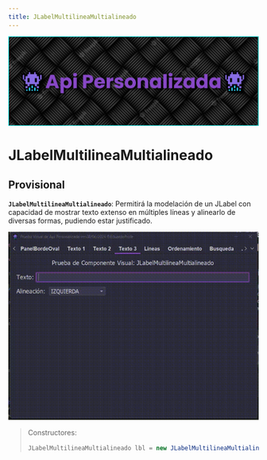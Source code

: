```yaml
---
title: JLabelMultilineaMultialineado
---
```


![a](/images/banner.png)

# JLabelMultilineaMultialineado

## Provisional

<b>`JLabelMultilineaMultialineado`</b>: Permitirá la modelación de un JLabel con capacidad de mostrar texto extenso en múltiples líneas y alinearlo de diversas formas, pudiendo estar justificado.

![a](/gifs/multilinea.gif)

> Constructores:
>
> ```java
> JLabelMultilineaMultialineado lbl = new JLabelMultilineaMultialineado("JIIII", Alineacion.JUSTIFICADA);
> ```
